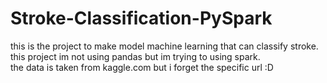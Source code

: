 ﻿# Stroke-Classification-PySpark

this is the project to make model machine learning that can classify stroke. this project im not using pandas but im trying to using spark. <br>
the data is taken from kaggle.com but i forget the specific url :D
